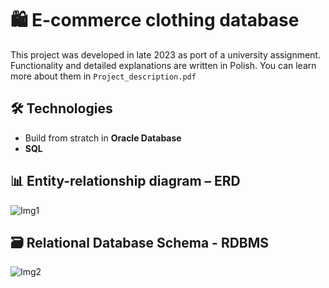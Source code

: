 
# 🛍️ E-commerce clothing database
This project was developed in late 2023 as port of a university assignment.
Functionality and detailed explanations are written in Polish. You can learn more about them in ```Project_description.pdf```

## 🛠️ Technologies
- Build from stratch in **Oracle Database**
- **SQL**

## 📊 Entity-relationship diagram – ERD

![Img1](https://github.com/user-attachments/assets/a596d02c-87f0-438b-8204-1c5a9745c208)

## 🗃️ Relational Database Schema - RDBMS

![Img2](https://github.com/user-attachments/assets/0afbf849-e528-436e-87ca-4300402c889d)
